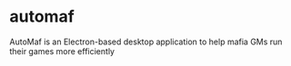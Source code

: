 # automaf
AutoMaf is an Electron-based desktop application to help mafia GMs run their games more efficiently
